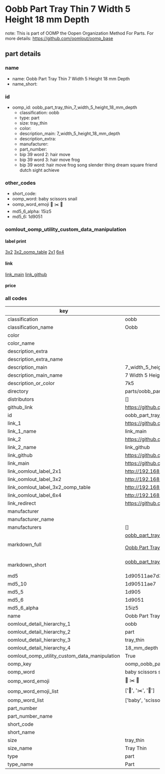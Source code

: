 # Oobb Part Tray Thin 7 Width 5 Height 18 mm Depth  

note: This is part of OOMP the Oopen Organization Method For Parts. For more details: https://github.com/oomlout/oomp_base

##  part details
  







### name
* name: Oobb Part Tray Thin 7 Width 5 Height 18 mm Depth
* name_short: 
### id
* oomp_id: oobb_part_tray_thin_7_width_5_height_18_mm_depth
  * classification: oobb
  * type: part
  * size: tray_thin
  * color: 
  * description_main: 7_width_5_height_18_mm_depth
  * description_extra: 
  * manufacturer: 
  * part_number: 
  * bip 39 word 2: hair move
  * bip 39 word 3: hair move frog
  * bip 39 word: hair move frog song slender thing dream square friend dutch sight achieve

### other_codes
* short_code: 
* oomp_word: baby scissors snail
* oomp_word_emoji :baby: :scissors: :snail:
* md5_6_alpha: 15iz5
* md5_6: 1d9051






### oomlout_oomp_utility_custom_data_manipulation
#### label print
[3x2](http://192.168.1.245:1112/?label=oomp%2015iz5)
[3x2_oomp_table](http://192.168.1.108:1112/?label=oomp%2015iz5)
[2x1](http://192.168.1.242:1112/?label=oomp%2015iz5)
[6x4](http://192.168.1.55:1112/?label=oomp%2015iz5)    

#### link

[link_main](https://github.com/oomlout/oomlout_oomp_version_1_messy/tree/main/parts/oobb_part_tray_thin_7_width_5_height_18_mm_depth) [link_github](https://github.com/oomlout/oomlout_oomp_version_1_messy/tree/main/parts/oobb_part_tray_thin_7_width_5_height_18_mm_depth)                             

#### price







### all codes 
| key | value |  
| --- | --- |  
| classification | oobb |  
| classification_name | Oobb |  
| color |  |  
| color_name |  |  
| description_extra |  |  
| description_extra_name |  |  
| description_main | 7_width_5_height_18_mm_depth |  
| description_main_name | 7 Width 5 Height 18 mm Depth |  
| description_or_color | 7k5 |  
| directory | parts/oobb_part_tray_thin_7_width_5_height_18_mm_depth |  
| distributors | [] |  
| github_link | https://github.com/oomlout/oomlout_oomp_part_src/tree/main/parts/oobb_part_tray_thin_7_width_5_height_18_mm_depth |  
| id | oobb_part_tray_thin_7_width_5_height_18_mm_depth |  
| link_1 | https://github.com/oomlout/oomlout_oomp_version_1_messy/tree/main/parts/oobb_part_tray_thin_7_width_5_height_18_mm_depth |  
| link_1_name | link_main |  
| link_2 | https://github.com/oomlout/oomlout_oomp_version_1_messy/tree/main/parts/oobb_part_tray_thin_7_width_5_height_18_mm_depth |  
| link_2_name | link_github |  
| link_github | https://github.com/oomlout/oomlout_oomp_version_1_messy/tree/main/parts/oobb_part_tray_thin_7_width_5_height_18_mm_depth |  
| link_main | https://github.com/oomlout/oomlout_oomp_version_1_messy/tree/main/parts/oobb_part_tray_thin_7_width_5_height_18_mm_depth |  
| link_oomlout_label_2x1 | http://192.168.1.242:1112/?label=oomp%2015iz5 |  
| link_oomlout_label_3x2 | http://192.168.1.245:1112/?label=oomp%2015iz5 |  
| link_oomlout_label_3x2_oomp_table | http://192.168.1.108:1112/?label=oomp%2015iz5 |  
| link_oomlout_label_6x4 | http://192.168.1.55:1112/?label=oomp%2015iz5 |  
| link_redirect | https://github.com/oomlout/oomlout_oomp_version_1_messy/tree/main/parts/oobb_part_tray_thin_7_width_5_height_18_mm_depth |  
| manufacturer |  |  
| manufacturer_name |  |  
| manufacturers | [] |  
| markdown_full | [oobb_part_tray_thin_7_width_5_height_18_mm_depth](none)<br>[](none)<br>[Oobb Part Tray Thin 7 Width 5 Height 18 Mm Depth](none)<br><br> |  
| markdown_short | [oobb_part_tray_thin_7_width_5_height_18_mm_depth](none)<br><br> |  
| md5 | 1d90511ae7d3685382e5acf2ba643342 |  
| md5_10 | 1d90511ae7 |  
| md5_5 | 1d905 |  
| md5_6 | 1d9051 |  
| md5_6_alpha | 15iz5 |  
| name | Oobb Part Tray Thin 7 Width 5 Height 18 mm Depth |  
| oomlout_detail_hierarchy_1 | oobb |  
| oomlout_detail_hierarchy_2 | part |  
| oomlout_detail_hierarchy_3 | tray_thin |  
| oomlout_detail_hierarchy_4 | 18_mm_depth |  
| oomlout_oomp_utility_custom_data_manipulation | True |  
| oomp_key | oomp_oobb_part_tray_thin_7_width_5_height_18_mm_depth |  
| oomp_word | baby scissors snail |  
| oomp_word_emoji | :baby: :scissors: :snail: |  
| oomp_word_emoji_list | [':baby:', ':scissors:', ':snail:'] |  
| oomp_word_list | ['baby', 'scissors', 'snail'] |  
| part_number |  |  
| part_number_name |  |  
| short_code |  |  
| short_name |  |  
| size | tray_thin |  
| size_name | Tray Thin |  
| type | part |  
| type_name | Part |  
